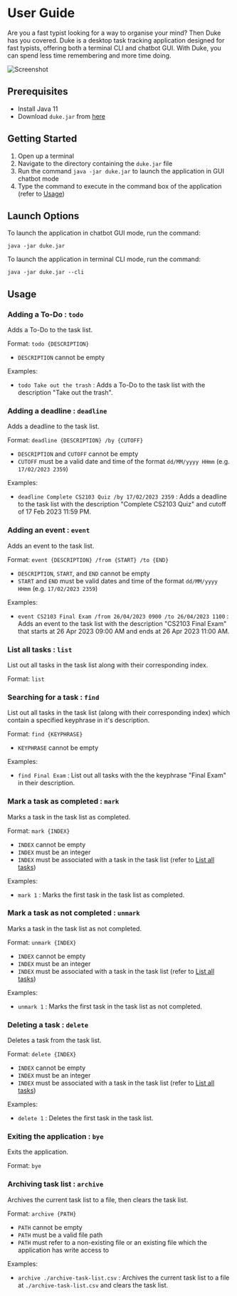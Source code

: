# User Guide

Are you a fast typist looking for a way to organise your mind? Then Duke has you covered. Duke is a desktop task tracking application designed for fast typists, offering both a terminal CLI and chatbot GUI. With Duke, you can spend less time remembering and more time doing.

![Screenshot](https://hingen.github.io/ip/Ui.png)

## Prerequisites

* Install Java 11
* Download `duke.jar` from [here](https://github.com/hingen/ip/releases)

## Getting Started

1. Open up a terminal
2. Navigate to the directory containing the `duke.jar` file
3. Run the command `java -jar duke.jar` to launch the application in GUI chatbot mode
4. Type the command to execute in the command box of the application (refer to [Usage](https://hingen.github.io/ip/#usage))

## Launch Options
To launch the application in chatbot GUI mode, run the command:
```
java -jar duke.jar
```

To launch the application in terminal CLI mode, run the command:
```
java -jar duke.jar --cli
```

## Usage

### Adding a To-Do : `todo`

Adds a To-Do to the task list.

Format: `todo {DESCRIPTION}`
* `DESCRIPTION` cannot be empty

Examples:
* `todo Take out the trash` : Adds a To-Do to the task list with the description "Take out the trash".

### Adding a deadline : `deadline`

Adds a deadline to the task list.

Format: `deadline {DESCRIPTION} /by {CUTOFF}`
* `DESCRIPTION` and `CUTOFF` cannot be empty
* `CUTOFF` must be a valid date and time of the format `dd/MM/yyyy HHmm` (e.g. `17/02/2023 2359`)

Examples:
* `deadline Complete CS2103 Quiz /by 17/02/2023 2359` : Adds a deadline to the task list with the description "Complete CS2103 Quiz" and cutoff of 17 Feb 2023 11:59 PM.

### Adding an event : `event`

Adds an event to the task list.

Format: `event {DESCRIPTION} /from {START} /to {END}`
* `DESCRIPTION`, `START`, and `END` cannot be empty
* `START` and `END` must be valid dates and time of the format `dd/MM/yyyy HHmm` (e.g. `17/02/2023 2359`)

Examples:
* `event CS2103 Final Exam /from 26/04/2023 0900 /to 26/04/2023 1100` : Adds an event to the task list with the description "CS2103 Final Exam" that starts at 26 Apr 2023 09:00 AM and ends at 26 Apr 2023 11:00 AM.

### List all tasks : `list`

List out all tasks in the task list along with their corresponding index.

Format: `list`

### Searching for a task : `find`

List out all tasks in the task list (along with their corresponding index) which contain a specified keyphrase in it's description.

Format: `find {KEYPHRASE}`
* `KEYPHRASE` cannot be empty

Examples:
* `find Final Exam` : List out all tasks with the the keyphrase "Final Exam" in their description.

### Mark a task as completed : `mark`

Marks a task in the task list as completed.

Format: `mark {INDEX}`
* `INDEX` cannot be empty
* `INDEX` must be an integer
* `INDEX` must be associated with a task in the task list (refer to [List all tasks](https://hingen.github.io/ip/#list-all-tasks--list))

Examples:
* `mark 1` : Marks the first task in the task list as completed.

### Mark a task as not completed : `unmark`

Marks a task in the task list as not completed.

Format: `unmark {INDEX}`
* `INDEX` cannot be empty
* `INDEX` must be an integer
* `INDEX` must be associated with a task in the task list (refer to [List all tasks](https://hingen.github.io/ip/#list-all-tasks--list))

Examples:
* `unmark 1` : Marks the first task in the task list as not completed.

### Deleting a task : `delete`

Deletes a task from the task list.

Format: `delete {INDEX}`
* `INDEX` cannot be empty
* `INDEX` must be an integer
* `INDEX` must be associated with a task in the task list (refer to [List all tasks](https://hingen.github.io/ip/#list-all-tasks--list))

Examples:
* `delete 1` : Deletes the first task in the task list.

### Exiting the application : `bye`

Exits the application.

Format: `bye`

### Archiving task list : `archive`

Archives the current task list to a file, then clears the task list.

Format: `archive {PATH}`
* `PATH` cannot be empty
* `PATH` must be a valid file path
* `PATH` must refer to a non-existing file or an existing file which the application has write access to

Examples:
* `archive ./archive-task-list.csv` : Archives the current task list to a file at `./archive-task-list.csv` and clears the task list.
